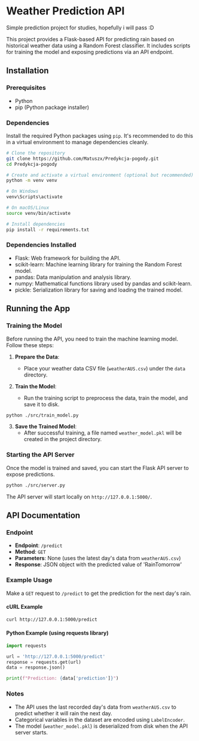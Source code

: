 # Weather Prediction API

Simple prediction project for studies, hopefully i will pass :D

This project provides a Flask-based API for predicting rain based on historical weather data using a Random Forest classifier. It includes scripts for training the model and exposing predictions via an API endpoint.

## Installation

### Prerequisites

- Python
- pip (Python package installer)

### Dependencies

Install the required Python packages using `pip`. It's recommended to do this in a virtual environment to manage dependencies cleanly.

```bash
# Clone the repository
git clone https://github.com/Matuszx/Predykcja-pogody.git
cd Predykcja-pogody

# Create and activate a virtual environment (optional but recommended)
python -m venv venv

# On Windows
venv\Scripts\activate

# On macOS/Linux
source venv/bin/activate

# Install dependencies
pip install -r requirements.txt
```

### Dependencies Installed

- Flask: Web framework for building the API.
- scikit-learn: Machine learning library for training the Random Forest model.
- pandas: Data manipulation and analysis library.
- numpy: Mathematical functions library used by pandas and scikit-learn.
- pickle: Serialization library for saving and loading the trained model.

## Running the App

### Training the Model

Before running the API, you need to train the machine learning model. Follow these steps:

1. **Prepare the Data**:

   - Place your weather data CSV file (`weatherAUS.csv`) under the `data` directory.

2. **Train the Model**:
   - Run the training script to preprocess the data, train the model, and save it to disk.

```bash
python ./src/train_model.py
```

3. **Save the Trained Model**:
   - After successful training, a file named `weather_model.pkl` will be created in the project directory.

### Starting the API Server

Once the model is trained and saved, you can start the Flask API server to expose predictions.

```bash
python ./src/server.py
```

The API server will start locally on `http://127.0.0.1:5000/`.

## API Documentation

### Endpoint

- **Endpoint**: `/predict`
- **Method**: `GET`
- **Parameters**: None (uses the latest day's data from `weatherAUS.csv`)
- **Response**: JSON object with the predicted value of 'RainTomorrow'

### Example Usage

Make a `GET` request to `/predict` to get the prediction for the next day's rain.

#### cURL Example

```bash
curl http://127.0.0.1:5000/predict
```

#### Python Example (using requests library)

```python
import requests

url = 'http://127.0.0.1:5000/predict'
response = requests.get(url)
data = response.json()

print(f"Prediction: {data['prediction']}")
```

### Notes

- The API uses the last recorded day's data from `weatherAUS.csv` to predict whether it will rain the next day.
- Categorical variables in the dataset are encoded using `LabelEncoder`.
- The model (`weather_model.pkl`) is deserialized from disk when the API server starts.
